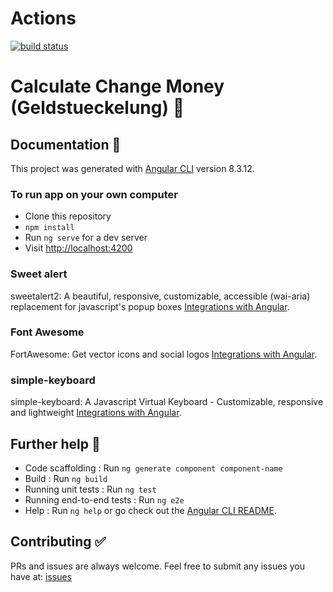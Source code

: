 # Actions 
[![build status](https://github.com/bahadorpour/calculate-change-money/workflows/Build/badge.svg)](https://github.com/bahadorpour/calculate-change-money/actions)

# Calculate Change Money (Geldstueckelung) 🚀 

## Documentation 📖

This project was generated with [Angular CLI](https://github.com/angular/angular-cli) version 8.3.12.

### To run app on your own computer

* Clone this repository
* `npm install`
* Run `ng serve` for a dev server
* Visit [http://localhost:4200](http://localhost:4200)

### Sweet alert

sweetalert2: A beautiful, responsive, customizable, accessible (wai-aria) replacement for javascript's popup boxes [Integrations with Angular](https://github.com/sweetalert2/ngx-sweetalert2).

### Font Awesome

FortAwesome: Get vector icons and social logos [Integrations with Angular](https://github.com/FortAwesome/angular-fontawesome).

### simple-keyboard

simple-keyboard: A Javascript Virtual Keyboard - Customizable, responsive and lightweight [Integrations with Angular](https://hodgef.com/simple-keyboard/).

## Further help 🎯

* Code scaffolding :  Run `ng generate component component-name`
* Build : Run `ng build`
* Running unit tests : Run `ng test`
* Running end-to-end tests : Run `ng e2e`
* Help : Run `ng help` or go check out the [Angular CLI README](https://github.com/angular/angular-cli/blob/master/README.md).

## Contributing ✅ 

PRs and issues are always welcome. Feel free to submit any issues you have at:
[issues](https://github.com/bahadorpour/calculate-change-money/issues)
